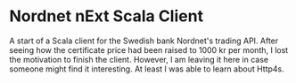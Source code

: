 # Nordnet nExt Scala Client

A start of a Scala client for the Swedish bank Nordnet's trading API. After seeing how the certificate price had been raised to 1000 kr per month, I lost the motivation to finish the client. 
However, I am leaving it here in case someone might find it interesting. At least I was able to learn about Http4s.





